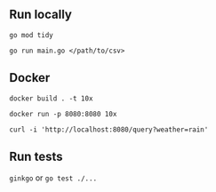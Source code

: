 ## Run locally

`go mod tidy`

`go run main.go </path/to/csv>`

## Docker

`docker build . -t 10x`

`docker run -p 8080:8080 10x`

`curl -i 'http://localhost:8080/query?weather=rain'`

## Run tests

`ginkgo` or `go test ./...`